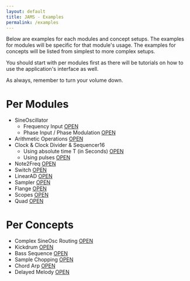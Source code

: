 ```yaml
---
layout: default
title: JAMS - Examples
permalink: /examples
---
```


Below are examples for each modules and concept setups. The examples for modules will be specific for that module's usage. The examples for concepts will be listed from simplest to more complex setups.

You should start with per modules first as there will be tutorials on how to use the application's interface as well.

As always, remember to turn your volume down.

# Per Modules

* SineOscillator
	* Frequency Input [OPEN](/app#load#/jams/sineosc01.json)
	* Phase Input / Phase Modulation [OPEN](/app#load#/jams/sineosc02.json)
* Arithmetic Operations [OPEN](/app#load#/jams/arithmetic.json)
* Clock & Clock Divider & Sequencer16
	* Using absolute time T (in Seconds) [OPEN](/app#load#/jams/clock01.json)
	* Using pulses [OPEN](/app#load#/jams/clock02.json)
* Note2Freq [OPEN](/app#load#/jams/note2freq.json)
* Switch [OPEN](/app#load#/jams/switch.json)
* LinearAD [OPEN](/app#load#/jams/linearad.json)
* Sampler [OPEN](/app#load#/jams/sampler.json)
* Flange [OPEN](/app#load#/jams/flange.json)
* Scopes [OPEN](/app#load#/jams/scopes.json)
* Quad [OPEN](/app#load#/jams/quad.json)

# Per Concepts

* Complex SineOsc Routing [OPEN](/app#load#/jams/concepts/complexRouting.json)
* Kickdrum [OPEN](/app#load#/jams/concepts/kickDrum.json)
* Bass Sequence [OPEN](/app#load#/jams/concepts/bassSequence.json)
* Sample Chopping [OPEN](/app#load#/jams/concepts/sampleChopping.json)
* Chord Arp [OPEN](/app#load#/jams/concepts/chordArp.json)
* Delayed Melody [OPEN](/app#load#/jams/concepts/delayedMelody.json)
